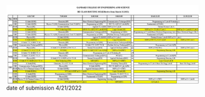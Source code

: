 ![addscreenshot](https://github.com/SapnaAcharya/wt-lab-assignment/blob/master/Assignment/Assignment4/table.JPG)
date of submission 4/21/2022
